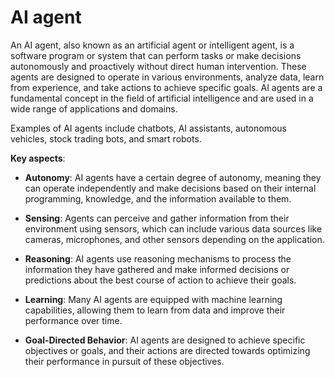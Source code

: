 # AI agent

An AI agent, also known as an artificial agent or intelligent agent, is a software program or system that can perform tasks or make decisions autonomously and proactively without direct human intervention. These agents are designed to operate in various environments, analyze data, learn from experience, and take actions to achieve specific goals. AI agents are a fundamental concept in the field of artificial intelligence and are used in a wide range of applications and domains.

Examples of AI agents include chatbots, AI assistants, autonomous vehicles, stock trading bots, and smart robots.

**Key aspects**:

* **Autonomy**: AI agents have a certain degree of autonomy, meaning they can operate independently and make decisions based on their internal programming, knowledge, and the information available to them.

* **Sensing**: Agents can perceive and gather information from their environment using sensors, which can include various data sources like cameras, microphones, and other sensors depending on the application.

* **Reasoning**: AI agents use reasoning mechanisms to process the information they have gathered and make informed decisions or predictions about the best course of action to achieve their goals.

* **Learning**: Many AI agents are equipped with machine learning capabilities, allowing them to learn from data and improve their performance over time.

* **Goal-Directed Behavior**: AI agents are designed to achieve specific objectives or goals, and their actions are directed towards optimizing their performance in pursuit of these objectives.
